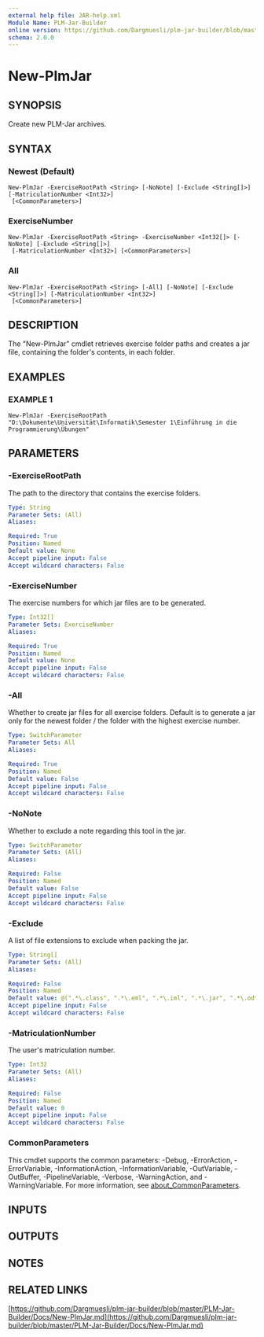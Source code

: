 ```yaml
---
external help file: JAR-help.xml
Module Name: PLM-Jar-Builder
online version: https://github.com/Dargmuesli/plm-jar-builder/blob/master/PLM-Jar-Builder/Docs/New-PlmJar.md
schema: 2.0.0
---
```


# New-PlmJar

## SYNOPSIS
Create new PLM-Jar archives.

## SYNTAX

### Newest (Default)
```
New-PlmJar -ExerciseRootPath <String> [-NoNote] [-Exclude <String[]>] [-MatriculationNumber <Int32>]
 [<CommonParameters>]
```

### ExerciseNumber
```
New-PlmJar -ExerciseRootPath <String> -ExerciseNumber <Int32[]> [-NoNote] [-Exclude <String[]>]
 [-MatriculationNumber <Int32>] [<CommonParameters>]
```

### All
```
New-PlmJar -ExerciseRootPath <String> [-All] [-NoNote] [-Exclude <String[]>] [-MatriculationNumber <Int32>]
 [<CommonParameters>]
```

## DESCRIPTION
The "New-PlmJar" cmdlet retrieves exercise folder paths and creates a jar file, containing the folder's contents, in each folder.

## EXAMPLES

### EXAMPLE 1
```
New-PlmJar -ExerciseRootPath "D:\Dokumente\Universität\Informatik\Semester 1\Einführung in die Programmierung\Übungen"
```

## PARAMETERS

### -ExerciseRootPath
The path to the directory that contains the exercise folders.

```yaml
Type: String
Parameter Sets: (All)
Aliases:

Required: True
Position: Named
Default value: None
Accept pipeline input: False
Accept wildcard characters: False
```

### -ExerciseNumber
The exercise numbers for which jar files are to be generated.

```yaml
Type: Int32[]
Parameter Sets: ExerciseNumber
Aliases:

Required: True
Position: Named
Default value: None
Accept pipeline input: False
Accept wildcard characters: False
```

### -All
Whether to create jar files for all exercise folders.
Default is to generate a jar only for the newest folder / the folder with the highest exercise number.

```yaml
Type: SwitchParameter
Parameter Sets: All
Aliases:

Required: True
Position: Named
Default value: False
Accept pipeline input: False
Accept wildcard characters: False
```

### -NoNote
Whether to exclude a note regarding this tool in the jar.

```yaml
Type: SwitchParameter
Parameter Sets: (All)
Aliases:

Required: False
Position: Named
Default value: False
Accept pipeline input: False
Accept wildcard characters: False
```

### -Exclude
A list of file extensions to exclude when packing the jar.

```yaml
Type: String[]
Parameter Sets: (All)
Aliases:

Required: False
Position: Named
Default value: @(".*\.class", ".*\.eml", ".*\.iml", ".*\.jar", ".*\.odt", ".*\.odg", ".*\.ods", ".*\.old", "[^\\]+\\\.idea\\.*", ".*\\In\.java", "[^\\]+\\out\\.*", ".*\\Out\.java")
Accept pipeline input: False
Accept wildcard characters: False
```

### -MatriculationNumber
The user's matriculation number.

```yaml
Type: Int32
Parameter Sets: (All)
Aliases:

Required: False
Position: Named
Default value: 0
Accept pipeline input: False
Accept wildcard characters: False
```

### CommonParameters
This cmdlet supports the common parameters: -Debug, -ErrorAction, -ErrorVariable, -InformationAction, -InformationVariable, -OutVariable, -OutBuffer, -PipelineVariable, -Verbose, -WarningAction, and -WarningVariable. For more information, see [about_CommonParameters](http://go.microsoft.com/fwlink/?LinkID=113216).

## INPUTS

## OUTPUTS

## NOTES

## RELATED LINKS

[https://github.com/Dargmuesli/plm-jar-builder/blob/master/PLM-Jar-Builder/Docs/New-PlmJar.md](https://github.com/Dargmuesli/plm-jar-builder/blob/master/PLM-Jar-Builder/Docs/New-PlmJar.md)

